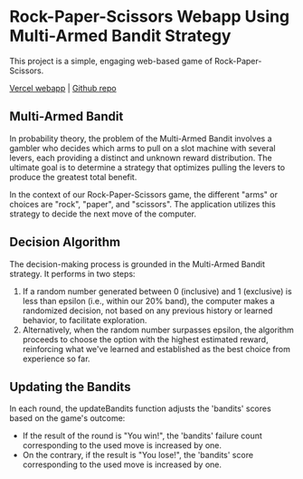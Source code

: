 # Rock-Paper-Scissors Webapp Using Multi-Armed Bandit Strategy
This project is a simple, engaging web-based game of Rock-Paper-Scissors.

[Vercel webapp](https://rock-paper-scissors-webapp-r5up.vercel.app) | [Github repo](https://github.com/detrin/rock-paper-scissors-webapp)

## Multi-Armed Bandit
In probability theory, the problem of the Multi-Armed Bandit involves a gambler who decides which arms to pull on a slot machine with several levers, each providing a distinct and unknown reward distribution. The ultimate goal is to determine a strategy that optimizes pulling the levers to produce the greatest total benefit.

In the context of our Rock-Paper-Scissors game, the different "arms" or choices are "rock", "paper", and "scissors". The application utilizes this strategy to decide the next move of the computer.

## Decision Algorithm
The decision-making process is grounded in the Multi-Armed Bandit strategy. It performs in two steps:

1. If a random number generated between 0 (inclusive) and 1 (exclusive) is less than epsilon (i.e., within our 20% band), the computer makes a randomized decision, not based on any previous history or learned behavior, to facilitate exploration.
2. Alternatively, when the random number surpasses epsilon, the algorithm proceeds to choose the option with the highest estimated reward, reinforcing what we've learned and established as the best choice from experience so far.

## Updating the Bandits
In each round, the updateBandits function adjusts the 'bandits' scores based on the game's outcome:

- If the result of the round is "You win!", the 'bandits' failure count corresponding to the used move is increased by one.
- On the contrary, if the result is "You lose!", the 'bandits' score corresponding to the used move is increased by one.